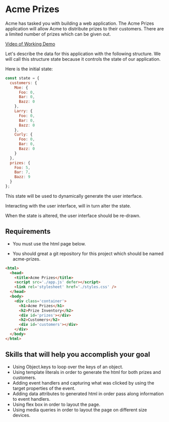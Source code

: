 # Acme Prizes

Acme has tasked you with building a web application.
The Acme Prizes application will allow Acme to distribute prizes to their customers. 
There are a limited number of prizes which can be given out.

[Video of Working Demo](https://youtu.be/x1_gM_q3iyY)

Let's describe the data for this application with the following structure. We will call this structure state because it controls the state of our application.

Here is the initial state:
```javascript
const state = {
  customers: {
    Moe: {
      Foo: 0,
      Bar: 0,
      Bazz: 0
    },
    Larry: {
      Foo: 0,
      Bar: 0,
      Bazz: 0
    },
    Curly: {
      Foo: 0,
      Bar: 0,
      Bazz: 0
    }
  },
  prizes: {
    Foo: 5,
    Bar: 7,
    Bazz: 9
  }
};
```

This state will be used to dynamically generate the user interface.

Interacting with the user interface, will in turn alter the state.

When the state is altered, the user interface should be re-drawn.

## Requirements

- You must use the html page below.

- You should great a git repository for this project which should be named acme-prizes.

```html
<html>
  <head>
    <title>Acme Prizes</title>
    <script src='./app.js' defer></script>
    <link rel='stylesheet' href='./styles.css' />
  </head>
  <body>
    <div class='container'>
      <h1>Acme Prizes</h1>
      <h2>Prize Inventory</h2>
      <div id='prizes'></div>
      <h2>Customers</h2>
      <div id='customers'></div>
    </div>
  </body>
</html>
```

## Skills that will help you accomplish your goal
- Using Object.keys to loop over the keys of an object.
- Using template literals in order to generate the html for both prizes and customers.
- Adding event handlers and capturing what was clicked by using the target properties of the event.
- Adding data attributes to generated html in order pass along information to event handlers.
- Using flex box in order to layout the page.
- Using media queries in order to layout the page on different size devices.
